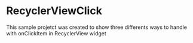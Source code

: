 # RecyclerViewClick

This sample projetct was created to show three differents ways to handle with onClickItem in RecyclerView widget
